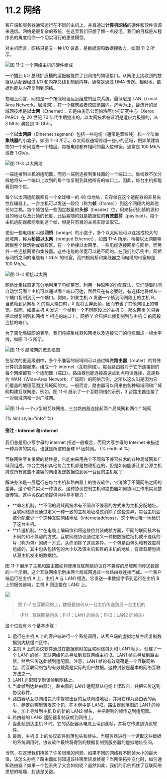 # 11.2 网络

客户端和服务器通常运行在不同的主机上，并且通过**计算机网络**的硬件和软件资源来通信。网络是很复杂的系统，在这里我们只想了解一点皮毛。我们的目标是从程序员的角度给你一个切实可行的思维模型。

对主机而言，网络只是又一种 I/O 设备，是数据源和数据接收方，如图 11-2 所示。

![图 11-2 一个网络主机的硬件组成](../../.gitbook/assets/1102-yi-ge-wang-luo-zhu-ji-de-ying-jian-zu-cheng-.png)

一个插到 I/O 总线扩展槽的适配器提供了到网络的物理接口。从网络上接收到的数据从适配器经过 I/O 和内存总线复制到内存，通常是通过 DMA 传送。相似地，数据也能从内存复制到网络。

物理上而言，网络是一个按照地理远近组成的层次系统。最低层是 LAN（Local Area Network，局域网），在一个建筑或者校园范围内。迄今为止，最流行的局域网技术是**以太网**（Ethernet），它是由施乐公司帕洛阿尔托研究中心（Xerox PARC）在 20 世纪 70 年代中期提出的。以太网技术被证明是适应力极强的，从 3 Mb/s 演变到 10 Gb/s。

一个**以太网段**（Ethernet segment）包括一些电缆（通常是双绞线）和一个叫做**集线器**的小盒子，如图 11-3 所示。以太网段通常跨越一些小的区域，例如某建筑物的一个房间或者一个楼层。每根电缆都有相同的最大位带宽，通常是 100 Mb/s 或者 1 Gb/s。

![图 11-3 以太网段](../../.gitbook/assets/1103-yi-tai-wang-duan-.png)

一端连接到主机的适配器，而另一端则连接到集线器的一个端口上。集线器不加分辨地将从一个端口上收到的每个位复制到其他所有的端口上。因此，每台主机都能看到每个位。

每个以太网适配器都有一个全球唯一的 48 位地址，它存储在这个适配器的非易失性存储器上。一台主机可以发送一段位（称为**帧**（frame））到这个网段内的其他任何主机。每个帧包括一些固定数量的**头部**（header）位，用来标识此帧的源和目的地址以及此帧的长度，此后紧随的就是数据位的**有效载荷**（payload）。每个主机适配器都能看到这个帧，但是只有目的主机实际读取它。

使用一些电缆和叫做**网桥**（bridge）的小盒子，多个以太网段可以连接成较大的局域网，称为**桥接以太网**（bridged Ethernet），如图 11-4 所示。桥接以太网能够跨越整个建筑物或者校区。在一个桥接以太网里，一些电缆连接网桥与网桥，而另外一些连接网桥和集线器。这些电缆的带宽可以是不同的。在我们的示例中，网桥与网桥之间的电缆有 1 Gb/s 的带宽，而四根网桥和集线器之间电缆的带宽却是 100 Mb/s。

![图 11-4 桥接以太网](../../.gitbook/assets/1104-qiao-jie-yi-tai-wang-.png)

网桥比集线器更充分地利用了电缆带宽。利用一种聪明的分配算法，它们随着时间自动学习哪个主机可以通过哪个端口可达，然后只在有必要时，有选择地将帧从一个端口复制到另一个端口。例如，如果主机 A 发送一个帧到同网段上的主机 B，当该帧到达网桥 X 的输入端口时，X 就将丢弃此帧，因而节省了其他网段上的带宽。然而，如果主机 A 发送一个帧到一个不同网段上的主机 C，那么网桥 X 只会把此帧复制到和网桥 Y 相连的端口上，网桥 Y 会只把此帧复制到与主机 C 的网段连接的端口。

为了简化局域网的表示，我们将把集线器和网桥以及连接它们的电缆画成一根水平线，如图 11-5 所示。

![图 11-5 局域网的概念视图](<../../.gitbook/assets/11-05 局域网的概念视图.png>)

在层次的更高级别中，多个不兼容的局域网可以通过叫做**路由器**（router）的特殊计算机连接起来，组成一个 internet（互联网络）。每台路由器对于它所连接到的每个网络都有一个适配器（端口）。路由器也能连接高速点到点电话连接，这是称为 WAN（Wide-Area Network，广域网）的网络示例，之所以这么叫是因为它们覆盖的地理范围比局域网的大。一般而言，路由器可以用来由各种局域网和广域网构建互联网络。例如，图 11-6 展示了一个互联网络的示例，3 台路由器连接了一对局域网和一对广域网。

![图 11-6 一个小型的互联网络。三台路由器连接起两个局域网和两个广域网](../../.gitbook/assets/1106-yi-ge-xiao-xing-de-hu-lian-wang-luo-.png)

{% hint style="info" %}
#### 旁注 - Internet 和 internet

我们总是用小写字母的 internet 描述一般概念，而用大写字母的 Internet 来描述一种具体的实现，也就是所谓的全球 IP 因特网。
{% endhint %}

互联网络至关重要的特性是，它能由采用完全不同和不兼容技术的各种局域网和广域网组成。每台主机和其他每台主机都是物理相连的，但是如何能够让某台源主机跨过所有这些不兼容的网络发送数据位到另一台目的主机呢？

解决办法是一层运行在每台主机和路由器上的协议软件，它消除了不同网络之间的差异。这个软件实现一种协议，这种协议控制主机和路由器如何协同工作来实现数据传输。这种协议必须提供两种基本能力：

* \*\*命名机制。\*\*不同的局域网技术有不同和不兼容的方式来为主机分配地址。互联网络协议通过定义一种一致的主机地址格式消除了这些差异。每台主机会被分配至少一个这种互联网络地址（internetaddress），这个地址唯一地标识了这台主机。
* \*\*传送机制。\*\*在电缆上编码位和将这些位封装成帧方面，不同的联网技术有不同的和不兼容的方式。互联网络协议通过定义一种把数据位捆扎成不连续的片（称为包）的统一方式，从而消除了这些差异。一个包是由包头和有效载荷组成的，其中包头包括包的大小以及源主机和目的主机的地址，有效载荷包括从源主机发出的数据位。

图 11-7 展示了主机和路由器如何使用互联网络协议在不兼容的局域网间传送数据的一个示例。这个互联网络示例由两个局域网通过一台路由器连接而成。一个客户端运行在主机 A 上，主机 A 与 LAN1 相连，它发送一串数据字节到运行在主机 B 上的服务器端，主机 B 则连接在 LAN2 上。

![](../../.gitbook/assets/1107-hu-lian-wang-shu-ju-cong-yi-tai-zhu-ji-chuan-song-dao-ling-yi-tai-zhu-ji-.png)

> 图 11-7 在互联网络上，数据是如何从一台主机传送到另一台主机的
>
> （PH：互联网络包头；FH1：LAN1 的帧头；FH2：LAN2 的帧头）

这个过程有 8 个基本步骤：

1. 运行在主机 A 上的客户端进行一个系统调用，从客户端的虚拟地址空间复制数据到内核缓冲区中。
2. 主机 A 上的协议软件通过在数据前附加互联网络包头和 LAN1 帧头，创建了一个 LAN1 的帧。互联网络包头寻址到互联网络主机 B。LAN1 帧头寻址到路由器。然后它传送此帧到适配器。注意，LAN1 帧的有效载荷是一个互联网络包，而互联网络包的有效载荷是实际的用户数据。这种封装是基本的网络互联方法之一。
3. LAN1 适配器复制该帧到网络上。
4. 当此帧到达路由器时，路由器的 LAN1 适配器从电缆上读取它，并把它传送到协议软件。
5. 路由器从互联网络包头中提取出目的互联网络地址，并用它作为路由表的索引，确定向哪里转发这个包，在本例中是 LAN2。路由器剥落旧的 LAN1 的帧头，加上寻址到主机 B 的新的 LAN2 帧头，并把得到的帧传送到适配器。
6. 路由器的 LAN2 适配器复制该帧到网络上。
7. 当此帧到达主机 B 时，它的适配器从电缆上读到此帧，并将它传送到协议软件。
8. 最后，主机 B 上的协议软件剥落包头和帧头。当服务器进行一个读取这些数据的系统调用时，协议软件最终将得到的数据复制到服务器的虚拟地址空间。

当然，在这里我们掩盖了许多很难的问题。如果不同的网络有不同帧大小的最大值，该怎么办呢？路由器如何知道该往哪里转发帧呢？当网络拓扑变化时，如何通知路由器？如果一个包丢失了又会如何呢？虽然如此，我们的示例抓住了互联网络思想的精髓，封装是关键。
